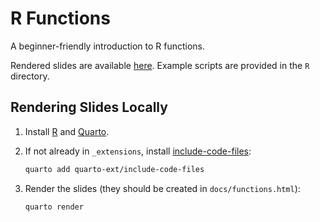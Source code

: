 # R Functions

A beginner-friendly introduction to R functions.

Rendered slides are available [here](https://rumgroup.github.io/R-Functions/functions.html).
Example scripts are provided in the `R` directory.

## Rendering Slides Locally

1. Install [R](https://www.r-project.org/) and [Quarto](https://quarto.org/docs/get-started/).

1. If not already in `_extensions`, install [include-code-files](https://github.com/quarto-ext/include-code-files):
  
    ```.sh
    quarto add quarto-ext/include-code-files
    ```

1. Render the slides (they should be created in `docs/functions.html`):

    ```.sh
    quarto render
    ```